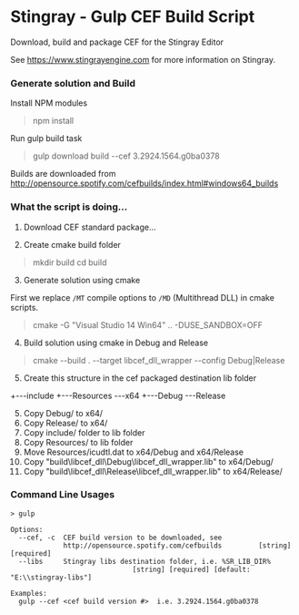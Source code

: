 Stingray - Gulp CEF Build Script
================================

Download, build and package CEF for the Stingray Editor

See https://www.stingrayengine.com for more information on Stingray.

### Generate solution and Build

Install NPM modules
> npm install

Run gulp build task
> gulp download build --cef 3.2924.1564.g0ba0378

Builds are downloaded from http://opensource.spotify.com/cefbuilds/index.html#windows64_builds

### What the script is doing...

1. Download CEF standard package...

2. Create cmake build folder
> mkdir build
> cd build

3. Generate solution using cmake

First we replace `/MT` compile options to `/MD` (Multithread DLL) in cmake scripts.

> cmake -G "Visual Studio 14 Win64" .. -DUSE_SANDBOX=OFF

4. Build solution using cmake in Debug and Release
> cmake --build . --target libcef_dll_wrapper --config Debug|Release

5. Create this structure in the cef packaged destination lib folder

+---include
+---Resources
\---x64
    +---Debug
    \---Release

5. Copy Debug/ to  x64/
6. Copy Release/ to  x64/
7. Copy include/ folder to lib folder
8. Copy Resources/ to lib folder
9. Move Resources/icudtl.dat to x64/Debug and x64/Release
10. Copy "build\libcef_dll\Debug\libcef_dll_wrapper.lib" to x64/Debug/
11. Copy "build\libcef_dll\Release\libcef_dll_wrapper.lib" to x64/Release/

### Command Line Usages

```
> gulp

Options:
  --cef, -c  CEF build version to be downloaded, see
             http://opensource.spotify.com/cefbuilds         [string] [required]
  --libs     Stingray libs destination folder, i.e. %SR_LIB_DIR%
                              [string] [required] [default: "E:\\stingray-libs"]

Examples:
  gulp --cef <cef build version #>  i.e. 3.2924.1564.g0ba0378
```
